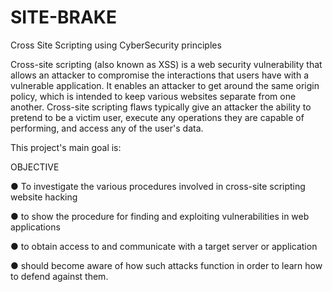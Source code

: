 # SITE-BRAKE
Cross Site Scripting using CyberSecurity principles

Cross-site scripting (also known as XSS) is a web security vulnerability that allows an attacker to compromise the interactions that users have with a vulnerable application. It enables an attacker to get around the same origin policy, which is intended to keep various websites separate from one another. Cross-site scripting flaws typically give an attacker the ability to pretend to be a victim user, execute any operations they are capable of performing, and access any of the user's data.

This project's main goal is:

OBJECTIVE

● To investigate the various procedures involved in cross-site scripting website hacking

● to show the procedure for finding and exploiting vulnerabilities in web applications

● to obtain access to and communicate with a target server or application

● should become aware of how such attacks function in order to learn how
to defend against them.
